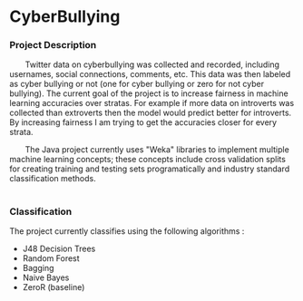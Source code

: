 # CyberBullying

<h3> Project Description </h3>
  &nbsp;&nbsp;&nbsp;&nbsp;&nbsp;&nbsp;  Twitter data on cyberbullying was collected and recorded, including usernames, social connections, comments, etc. This data was then labeled as cyber bullying or not (one for cyber bullying or zero for not cyber bullying). The current goal of the project is to increase fairness in machine learning accuracies over stratas. For example if more data on introverts was collected than extroverts then the model would predict better for introverts. By increasing fairness I am trying to get the accuracies closer for every strata. 
  
&nbsp;&nbsp;&nbsp;&nbsp;&nbsp;&nbsp; The Java project currently uses "Weka" libraries to implement multiple machine learning concepts; these concepts include cross validation splits for creating training and testing sets programatically and industry standard classification methods.

# <h3> Classification </h3>
The project currently classifies using the following algorithms :
  * J48 Decision Trees
  * Random Forest
  * Bagging 
  * Naive Bayes
  * ZeroR (baseline)
  
